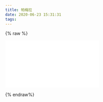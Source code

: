 ```yaml
---
title: 帕梅拉
date: 2020-06-23 15:31:31
tags:
---
```

{% raw %}

<iframe src="//player.bilibili.com/player.html?aid=455341302&bvid=BV1d5411t7wu&cid=180944511&page=1" scrolling="no" border="0" frameborder="no" framespacing="0" allowfullscreen="true"> </iframe>

{% endraw%}

